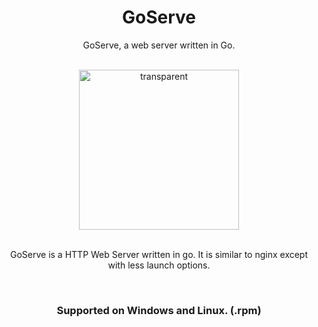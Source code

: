 <h1 align="center">GoServe</h1>
<p align="center">GoServe, a web server written in Go.</p>
<br>
<div align="center">
  <img width="256" height="256" alt="transparent" src="https://github.com/user-attachments/assets/02ce36ca-74c6-4d22-9ec9-e66750efbd24" />
</div>
<br>
<div align="center">
  <p>GoServe is a HTTP Web Server written in go. It is similar to nginx except with less launch options.</p>
  <br>
  <h3><strong>Supported on Windows and Linux. (.rpm)<strong></h3>
</div>
